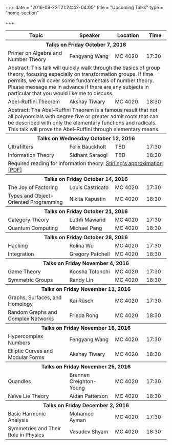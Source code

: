 +++
date = "2016-09-23T21:24:42-04:00"
title = "Upcoming Talks"
type = "home-section"

+++

<table>
<thead>
<tr>
  <th>Topic</th>
  <th>Speaker</th>
  <th>Location</th>
  <th>Time</th>
</tr>
</thead>
<tbody>
<tr><th colspan=4>Talks on Friday October 7, 2016</th></tr>
<tr>
  <td>Primer on Algebra and Number Theory</td>
  <td>Fengyang Wang</td>
  <td>MC 4020</td>
  <td>17:30</td>
</tr>
<tr>
  <td colspan=4>
    Abstract: This talk will quickly walk through the basics of group theory,
    focusing especially on transformation groups. If time permits, we will cover
    some fundamentals of number theory. Please message me in advance if there
    are any subjects in particular that you would like me to discuss.
  </td>
</tr>
<tr>
  <td>Abel–Ruffini Theorem</td>
  <td>Akshay Tiwary</td>
  <td>MC 4020</td>
  <td>18:30</td>
</tr>
<tr>
  <td colspan=4>
    Abstract: The Abel–Ruffini Theorem is a famous result that not all
    polynomials with degree five or greater admit roots that can be described
    with only the elementary functions and radicals. This talk will prove the
    Abel–Ruffini through elementary means.<br>
  </td>
</tr>
<tr><th colspan=4>Talks on Wednesday October 12, 2016</th></tr>
<tr>
  <td>Ultrafilters</td>
  <td>Felix Bauckholt</td>
  <td>TBD</td>
  <td>17:30</td>
</tr>
<tr>
  <td>Information Theory</td>
  <td>Sidhant Saraogi</td>
  <td>TBD</td>
  <td>18:30</td>
</tr>
<tr>
  <td colspan=4>
    Required reading for information theory: <a href="/seminar/required-reading.pdf">Stirling's approximation [PDF]</a>
  </td>
</tr>
<tr><th colspan=4>Talks on Friday October 14, 2016</th></tr>
<tr>
  <td>The Joy of Factoring</td>
  <td>Louis Castricato</td>
  <td>MC 4020</td>
  <td>17:30</td>
</tr>
<tr>
  <td>Types and Object-Oriented Programming</td>
  <td>Nikita Kapustin</td>
  <td>MC 4020</td>
  <td>18:30</td>
</tr>
<tr><th colspan=4>Talks on Friday October 21, 2016</th></tr>
<tr>
  <td>Category Theory</td>
  <td>Luthfi Mawarid</td>
  <td>MC 4020</td>
  <td>17:30</td>
</tr>
<tr>
  <td>Quantum Computing</td>
  <td>Michael Pang</td>
  <td>MC 4020</td>
  <td>18:30</td>
</tr>
<tr><th colspan=4>Talks on Friday October 28, 2016</th></tr>
<tr>
  <td>Hacking</td>
  <td>Rolina Wu</td>
  <td>MC 4020</td>
  <td>17:30</td>
</tr>
<tr>
  <td>Integration</td>
  <td>Gregory Patchell</td>
  <td>MC 4020</td>
  <td>18:30</td>
</tr>
<tr><th colspan=4>Talks on Friday November 4, 2016</th></tr>
<tr>
  <td>Game Theory</td>
  <td>Koosha Totonchi</td>
  <td>MC 4020</td>
  <td>17:30</td>
</tr>
<tr>
  <td>Symmetric Groups</td>
  <td>Randy Lin</td>
  <td>MC 4020</td>
  <td>18:30</td>
</tr>
<tr><th colspan=4>Talks on Friday November 11, 2016</th></tr>
<tr>
  <td>Graphs, Surfaces, and Homology</td>
  <td>Kai Rüsch</td>
  <td>MC 4020</td>
  <td>17:30</td>
</tr>
<tr>
  <td>Random Graphs and Complex Networks</td>
  <td>Frieda Rong</td>
  <td>MC 4020</td>
  <td>18:30</td>
</tr>
<tr><th colspan=4>Talks on Friday November 18, 2016</th></tr>
<tr>
  <td>Hypercomplex Numbers</td>
  <td>Fengyang Wang</td>
  <td>MC 4020</td>
  <td>17:30</td>
</tr>
<tr>
  <td>Elliptic Curves and Modular Forms</td>
  <td>Akshay Tiwary</td>
  <td>MC 4020</td>
  <td>18:30</td>
</tr>
<tr><th colspan=4>Talks on Friday November 25, 2016</th></tr>
<tr>
  <td>Quandles</td>
  <td>Brennen Creighton-Young</td>
  <td>MC 4020</td>
  <td>17:30</td>
</tr>
<tr>
  <td>Naïve Lie Theory</td>
  <td>Aidan Patterson</td>
  <td>MC 4020</td>
  <td>18:30</td>
</tr>
<tr><th colspan=4>Talks on Friday December 2, 2016</th></tr>
<tr>
  <td>Basic Harmonic Analysis</td>
  <td>Mohamed Ayman</td>
  <td>MC 4020</td>
  <td>17:30</td>
</tr>
<tr>
  <td>Symmetries and Their Role in Physics</td>
  <td>Vasudev Shyam</td>
  <td>MC 4020</td>
  <td>18:30</td>
</tr>
</tbody>
</table>


